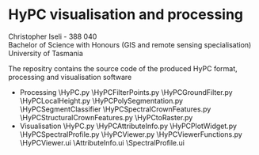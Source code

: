 # HyPC visualisation and processing

Christopher Iseli - 388 040  
Bachelor of Science with Honours (GIS and remote sensing specialisation)  
University of Tasmania

The repositry contains the source code of the produced HyPC format, processing and visualisation software

- Processing
  \HyPC.py
  \HyPCFilterPoints.py
  \HyPCGroundFilter.py
  \HyPCLocalHeight.py
  \HyPCPolySegmentation.py
  \HyPCSegmentClassifier
  \HyPCSpectralCrownFeatures.py
  \HyPCStructuralCrownFeatures.py
  \HyPCtoRaster.py
- Visualisation
  \HyPC.py
  \HyPCAttributeInfo.py
  \HyPCPlotWidget.py
  \HyPCSpectralProfile.py
  \HyPCViewer.py
  \HyPCViewerFunctions.py
  \HyPCViewer.ui
  \AttributeInfo.ui
  \SpectralProfile.ui
